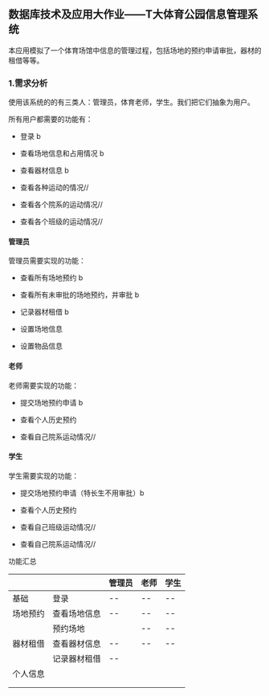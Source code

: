 ## 数据库技术及应用大作业——T大体育公园信息管理系统

本应用模拟了一个体育场馆中信息的管理过程，包括场地的预约申请审批，器材的租借等等。

### 1.需求分析

使用该系统的的有三类人：管理员，体育老师，学生。我们把它们抽象为用户。

所有用户都需要的功能有：

* 登录 b 

* 查看场地信息和占用情况 b

* 查看器材信息 b

* 查看各种运动的情况//

* 查看各个院系的运动情况//

* 查看各个班级的运动情况//

#### 管理员

管理员需要实现的功能：

* 查看所有场地预约 b

* 查看所有未审批的场地预约，并审批 b

* 记录器材租借 b

* 设置场地信息 

* 设置物品信息

#### 老师

老师需要实现的功能：

* 提交场地预约申请 b

* 查看个人历史预约

* 查看自己院系运动情况//

#### 学生

学生需要实现的功能：

- 提交场地预约申请（特长生不用审批）b

- 查看个人历史预约

- 查看自己班级运动情况//

- 查看自己院系运动情况//



功能汇总

|      |        | 管理员 | 老师  | 学生  |
| ---- | ------ | --- | --- | --- |
| 基础   | 登录     | --  | --  | --  |
| 场地预约 | 查看场地信息 | --  | --  | --  |
|      | 预约场地   |     | --  | --  |
| 器材租借 | 查看器材信息 | --  | --  | --  |
|      | 记录器材租借 | --  |     |     |
| 个人信息 |        |     |     |     |
|      |        |     |     |     |
|      |        |     |     |     |
